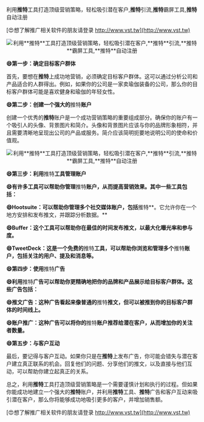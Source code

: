 利用**推特**工具打造顶级营销策略，轻松吸引潜在客户,**推特**引流,**推特**霸屏工具,**推特**自动注册

[😍想了解推广相关软件的朋友请登录 http://www.vst.tw](http://www.vst.tw)

 <center><img src="https://vst.tw/MP4/tuiguang/png/1.png" alt="利用**推特**工具打造顶级营销策略，轻松吸引潜在客户,**推特**引流,**推特**霸屏工具,**推特**自动注册"></center>

**😄第一步：确定目标客户群体**

首先，要想在**推特**上成功地营销，必须确定目标客户群体。这可以通过分析公司和产品适合的人群得出。例如，如果你的公司是一家卖瑜伽装备的公司，那么你的目标客户群体可能是喜欢健身和瑜伽的年轻女性。

**😄第二步：创建一个强大的**推特**账户**

创建一个优秀的**推特**账户是一个成功营销策略的重要组成部分。确保你的账户有一个吸引人的头像、背景图片和简介。头像和背景图片应该与你的品牌形象相符，并且需要清晰地呈现出公司的产品或服务。简介应该简明扼要地说明公司的使命和价值观。

 <center><img src="https://vst.tw/MP4/tuiguang/png/6.png" alt="利用**推特**工具打造顶级营销策略，轻松吸引潜在客户,**推特**引流,**推特**霸屏工具,**推特**自动注册"></center>

**😄第三步：利用**推特**工具管理账户**

**😄有许多工具可以帮助你管理**推特**账户，从而提高营销效果。其中一些工具包括：**

**😄Hootsuite：可以帮助你管理多个社交媒体账户，包括**推特**。它允许你在一个地方安排和发布推文，并跟踪分析数据。**

**😄Buffer：这个工具可以帮助你在最佳的时间发布推文，以最大化曝光率和参与度。**

**😄TweetDeck：这是一个免费的**推特**工具，可以帮助你浏览和管理多个**推特**账户，包括关注的用户、提及和消息等。**

**😄第四步：使用**推特**广告**

**😄利用**推特**广告可以帮助你更精确地把你的品牌和产品展示给目标客户群体。这些广告包括：**

**😄推文广告：这种广告看起来像普通的**推特**推文，但可以被推到你的目标客户群体的时间线上。**

**😄账户推广：这种广告可以将你的**推特**账户推荐给潜在客户，从而增加你的关注者数量。**

**😄第五步：与客户互动**

最后，要记得与客户互动。如果你只是在**推特**上发布广告，你可能会错失与潜在客户建立真正联系的机会。回复他们的问题、分享他们的推文，以及直接与他们互动，可以帮助你建立起真正的关系。

总之，利用**推特**工具打造顶级营销策略是一个需要谨慎计划和执行的过程。但如果你能成功地建立一个强大的**推特**账户，并利用**推特**工具、**推特**广告和客户互动来吸引潜在客户，那么你将能够成功地吸引更多的客户，并增加销售额。

[😍想了解推广相关软件的朋友请登录 http://www.vst.tw](http://www.vst.tw)



